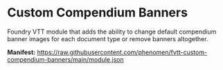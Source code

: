 # Custom Compendium Banners

Foundry VTT module that adds the ability to change default compendium banner images for each document type or remove banners altogether.

**Manifest:** https://raw.githubusercontent.com/phenomen/fvtt-custom-compendium-banners/main/module.json